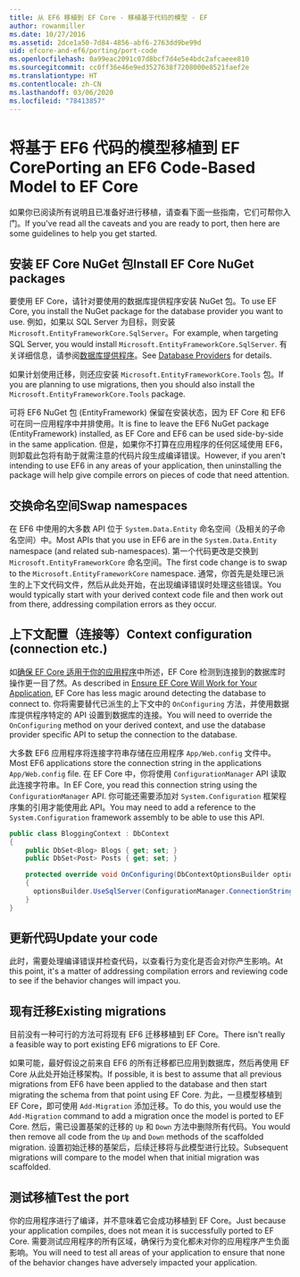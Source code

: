 ```yaml
---
title: 从 EF6 移植到 EF Core - 移植基于代码的模型 - EF
author: rowanmiller
ms.date: 10/27/2016
ms.assetid: 2dce1a50-7d84-4856-abf6-2763dd9be99d
uid: efcore-and-ef6/porting/port-code
ms.openlocfilehash: 0a99eac2091c07d8bcf7d4e5e4bdc2afcaeee810
ms.sourcegitcommit: cc0ff36e46e9ed3527638f7208000e8521faef2e
ms.translationtype: HT
ms.contentlocale: zh-CN
ms.lasthandoff: 03/06/2020
ms.locfileid: "78413857"
---
```

# <a name="porting-an-ef6-code-based-model-to-ef-core"></a><span data-ttu-id="b67ac-102">将基于 EF6 代码的模型移植到 EF Core</span><span class="sxs-lookup"><span data-stu-id="b67ac-102">Porting an EF6 Code-Based Model to EF Core</span></span>

<span data-ttu-id="b67ac-103">如果你已阅读所有说明且已准备好进行移植，请查看下面一些指南，它们可帮你入门。</span><span class="sxs-lookup"><span data-stu-id="b67ac-103">If you've read all the caveats and you are ready to port, then here are some guidelines to help you get started.</span></span>

## <a name="install-ef-core-nuget-packages"></a><span data-ttu-id="b67ac-104">安装 EF Core NuGet 包</span><span class="sxs-lookup"><span data-stu-id="b67ac-104">Install EF Core NuGet packages</span></span>

<span data-ttu-id="b67ac-105">要使用 EF Core，请针对要使用的数据库提供程序安装 NuGet 包。</span><span class="sxs-lookup"><span data-stu-id="b67ac-105">To use EF Core, you install the NuGet package for the database provider you want to use.</span></span> <span data-ttu-id="b67ac-106">例如，如果以 SQL Server 为目标，则安装 `Microsoft.EntityFrameworkCore.SqlServer`。</span><span class="sxs-lookup"><span data-stu-id="b67ac-106">For example, when targeting SQL Server, you would install `Microsoft.EntityFrameworkCore.SqlServer`.</span></span> <span data-ttu-id="b67ac-107">有关详细信息，请参阅[数据库提供程序](../../core/providers/index.md)。</span><span class="sxs-lookup"><span data-stu-id="b67ac-107">See [Database Providers](../../core/providers/index.md) for details.</span></span>

<span data-ttu-id="b67ac-108">如果计划使用迁移，则还应安装 `Microsoft.EntityFrameworkCore.Tools` 包。</span><span class="sxs-lookup"><span data-stu-id="b67ac-108">If you are planning to use migrations, then you should also install the `Microsoft.EntityFrameworkCore.Tools` package.</span></span>

<span data-ttu-id="b67ac-109">可将 EF6 NuGet 包 (EntityFramework) 保留在安装状态，因为 EF Core 和 EF6 可在同一应用程序中并排使用。</span><span class="sxs-lookup"><span data-stu-id="b67ac-109">It is fine to leave the EF6 NuGet package (EntityFramework) installed, as EF Core and EF6 can be used side-by-side in the same application.</span></span> <span data-ttu-id="b67ac-110">但是，如果你不打算在应用程序的任何区域使用 EF6，则卸载此包将有助于就需注意的代码片段生成编译错误。</span><span class="sxs-lookup"><span data-stu-id="b67ac-110">However, if you aren't intending to use EF6 in any areas of your application, then uninstalling the package will help give compile errors on pieces of code that need attention.</span></span>

## <a name="swap-namespaces"></a><span data-ttu-id="b67ac-111">交换命名空间</span><span class="sxs-lookup"><span data-stu-id="b67ac-111">Swap namespaces</span></span>

<span data-ttu-id="b67ac-112">在 EF6 中使用的大多数 API 位于 `System.Data.Entity` 命名空间（及相关的子命名空间）中。</span><span class="sxs-lookup"><span data-stu-id="b67ac-112">Most APIs that you use in EF6 are in the `System.Data.Entity` namespace (and related sub-namespaces).</span></span> <span data-ttu-id="b67ac-113">第一个代码更改是交换到 `Microsoft.EntityFrameworkCore` 命名空间。</span><span class="sxs-lookup"><span data-stu-id="b67ac-113">The first code change is to swap to the `Microsoft.EntityFrameworkCore` namespace.</span></span> <span data-ttu-id="b67ac-114">通常，你首先是处理已派生的上下文代码文件，然后从此处开始，在出现编译错误时处理这些错误。</span><span class="sxs-lookup"><span data-stu-id="b67ac-114">You would typically start with your derived context code file and then work out from there, addressing compilation errors as they occur.</span></span>

## <a name="context-configuration-connection-etc"></a><span data-ttu-id="b67ac-115">上下文配置（连接等）</span><span class="sxs-lookup"><span data-stu-id="b67ac-115">Context configuration (connection etc.)</span></span>

<span data-ttu-id="b67ac-116">如[确保 EF Core 适用于你的应用程序](ensure-requirements.md)中所述，EF Core 检测到连接到的数据库时操作更一目了然。</span><span class="sxs-lookup"><span data-stu-id="b67ac-116">As described in [Ensure EF Core Will Work for Your Application](ensure-requirements.md), EF Core has less magic around detecting the database to connect to.</span></span> <span data-ttu-id="b67ac-117">你将需要替代已派生的上下文中的 `OnConfiguring` 方法，并使用数据库提供程序特定的 API 设置到数据库的连接。</span><span class="sxs-lookup"><span data-stu-id="b67ac-117">You will need to override the `OnConfiguring` method on your derived context, and use the database provider specific API to setup the connection to the database.</span></span>

<span data-ttu-id="b67ac-118">大多数 EF6 应用程序将连接字符串存储在应用程序 `App/Web.config` 文件中。</span><span class="sxs-lookup"><span data-stu-id="b67ac-118">Most EF6 applications store the connection string in the applications `App/Web.config` file.</span></span> <span data-ttu-id="b67ac-119">在 EF Core 中，你将使用 `ConfigurationManager` API 读取此连接字符串。</span><span class="sxs-lookup"><span data-stu-id="b67ac-119">In EF Core, you read this connection string using the `ConfigurationManager` API.</span></span> <span data-ttu-id="b67ac-120">你可能还需要添加对 `System.Configuration` 框架程序集的引用才能使用此 API。</span><span class="sxs-lookup"><span data-stu-id="b67ac-120">You may need to add a reference to the `System.Configuration` framework assembly to be able to use this API.</span></span>

``` csharp
public class BloggingContext : DbContext
{
    public DbSet<Blog> Blogs { get; set; }
    public DbSet<Post> Posts { get; set; }

    protected override void OnConfiguring(DbContextOptionsBuilder optionsBuilder)
    {
      optionsBuilder.UseSqlServer(ConfigurationManager.ConnectionStrings["BloggingDatabase"].ConnectionString);
    }
}
```

## <a name="update-your-code"></a><span data-ttu-id="b67ac-121">更新代码</span><span class="sxs-lookup"><span data-stu-id="b67ac-121">Update your code</span></span>

<span data-ttu-id="b67ac-122">此时，需要处理编译错误并检查代码，以查看行为变化是否会对你产生影响。</span><span class="sxs-lookup"><span data-stu-id="b67ac-122">At this point, it's a matter of addressing compilation errors and reviewing code to see if the behavior changes will impact you.</span></span>

## <a name="existing-migrations"></a><span data-ttu-id="b67ac-123">现有迁移</span><span class="sxs-lookup"><span data-stu-id="b67ac-123">Existing migrations</span></span>

<span data-ttu-id="b67ac-124">目前没有一种可行的方法可将现有 EF6 迁移移植到 EF Core。</span><span class="sxs-lookup"><span data-stu-id="b67ac-124">There isn't really a feasible way to port existing EF6 migrations to EF Core.</span></span>

<span data-ttu-id="b67ac-125">如果可能，最好假设之前来自 EF6 的所有迁移都已应用到数据库，然后再使用 EF Core 从此处开始迁移架构。</span><span class="sxs-lookup"><span data-stu-id="b67ac-125">If possible, it is best to assume that all previous migrations from EF6 have been applied to the database and then start migrating the schema from that point using EF Core.</span></span> <span data-ttu-id="b67ac-126">为此，一旦模型移植到 EF Core，即可使用 `Add-Migration` 添加迁移。</span><span class="sxs-lookup"><span data-stu-id="b67ac-126">To do this, you would use the `Add-Migration` command to add a migration once the model is ported to EF Core.</span></span> <span data-ttu-id="b67ac-127">然后，需已设置基架的迁移的 `Up` 和 `Down` 方法中删除所有代码。</span><span class="sxs-lookup"><span data-stu-id="b67ac-127">You would then remove all code from the `Up` and `Down` methods of the scaffolded migration.</span></span> <span data-ttu-id="b67ac-128">设置初始迁移的基架后，后续迁移将与此模型进行比较。</span><span class="sxs-lookup"><span data-stu-id="b67ac-128">Subsequent migrations will compare to the model when that initial migration was scaffolded.</span></span>

## <a name="test-the-port"></a><span data-ttu-id="b67ac-129">测试移植</span><span class="sxs-lookup"><span data-stu-id="b67ac-129">Test the port</span></span>

<span data-ttu-id="b67ac-130">你的应用程序进行了编译，并不意味着它会成功移植到 EF Core。</span><span class="sxs-lookup"><span data-stu-id="b67ac-130">Just because your application compiles, does not mean it is successfully ported to EF Core.</span></span> <span data-ttu-id="b67ac-131">需要测试应用程序的所有区域，确保行为变化都未对你的应用程序产生负面影响。</span><span class="sxs-lookup"><span data-stu-id="b67ac-131">You will need to test all areas of your application to ensure that none of the behavior changes have adversely impacted your application.</span></span>
